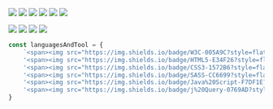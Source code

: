 


  <span><img src="https://img.shields.io/badge/W3C-005A9C?style=flat-square&logo=w3c&logoColor=white"/></span>
  <span><img src="https://img.shields.io/badge/HTML5-E34F26?style=flat-square&logo=html5&logoColor=white"/></span>
  <span><img src="https://img.shields.io/badge/CSS3-1572B6?style=flat-square&logo=css3&logoColor=white"/></span>
  <span><img src="https://img.shields.io/badge/SASS-CC6699?style=flat-square&logo=sass&logoColor=white"/></span>
  <span><img src="https://img.shields.io/badge/Java%20Script-F7DF1E?style=flat-square&logo=javascript&logoColor=black"/></span>
  <span><img src="https://img.shields.io/badge/j%20Query-0769AD?style=flat-square&logo=jquery&logoColor=white"/></span>
  <!--
  <span><img src="https://img.shields.io/badge/Type%20Script-3178C6?style=flat-square&logo=typescript&logoColor=white"/></span>
  <span><img src="https://img.shields.io/badge/Angular%20JS-E23237?style=flat-square&logo=angularjs&logoColor=white"/></span>
  <span><img src="https://img.shields.io/badge/React-black?style=flat-square&logo=react&logoColor=61DAFB&fontColor=61DAFB"/></span>
  -->
  
  <span><img src="https://img.shields.io/badge/MarkDown-000000?style=flat-square&logo=markdown&logoColor=white"/></span>
  <span><img src="https://img.shields.io/badge/Visual%20Studio%20Code-007ACC?style=flat-square&logo=visualstudiocode&logoColor=white"/></span>
  <span><img src="https://img.shields.io/badge/GitHub-181717?style=flat-square&logo=github&logoColor=white"/></span>
  <span><img src="https://img.shields.io/badge/GitLab-FC6D26?style=flat-square&logo=gitlab&logoColor=white"/></span>
  <!-- <span><img src="https://img.shields.io/badge/Figma-F24E1E?style=flat-square&logo=figma&logoColor=white"/></span> -->
  <!-- <span><img src="https://img.shields.io/badge/File%20Zilla-BF0000?style=flat-square&logo=filezilla&logoColor=white"/></span> -->
  <!-- <span><img src="https://img.shields.io/badge/Adobe%20Photoshop-31A8FF?style=flat-square&logo=adobephotoshop&logoColor=white"/></span> -->
  <!-- <span><img src="https://img.shields.io/badge/Adobe%20XD-FF61F6?style=flat-square&logo=adobexd&logoColor=white"/></span> -->
  
```javascript
const languagesAndTool = {
    `<span><img src="https://img.shields.io/badge/W3C-005A9C?style=flat-square&logo=w3c&logoColor=white"/></span>`,
    '<span><img src="https://img.shields.io/badge/HTML5-E34F26?style=flat-square&logo=html5&logoColor=white"/></span>',
    '<span><img src="https://img.shields.io/badge/CSS3-1572B6?style=flat-square&logo=css3&logoColor=white"/></span>',
    '<span><img src="https://img.shields.io/badge/SASS-CC6699?style=flat-square&logo=sass&logoColor=white"/></span>',
    '<span><img src="https://img.shields.io/badge/Java%20Script-F7DF1E?style=flat-square&logo=javascript&logoColor=black"/></span>',
    '<span><img src="https://img.shields.io/badge/j%20Query-0769AD?style=flat-square&logo=jquery&logoColor=white"/></span>'
}
```
